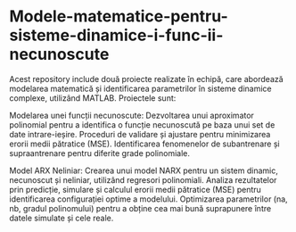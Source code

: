 # Modele-matematice-pentru-sisteme-dinamice-i-func-ii-necunoscute
Acest repository include două proiecte realizate în echipă, care abordează modelarea matematică și identificarea parametrilor în sisteme dinamice complexe, utilizând MATLAB. Proiectele sunt:

Modelarea unei funcții necunoscute:
Dezvoltarea unui aproximator polinomial pentru a identifica o funcție necunoscută pe baza unui set de date intrare-ieșire.
Proceduri de validare și ajustare pentru minimizarea erorii medii pătratice (MSE).
Identificarea fenomenelor de subantrenare și supraantrenare pentru diferite grade polinomiale.


Model ARX Neliniar:
Crearea unui model NARX pentru un sistem dinamic, necunoscut și neliniar, utilizând regresori polinomiali.
Analiza rezultatelor prin predicție, simulare și calculul erorii medii pătratice (MSE) pentru identificarea configurației optime a modelului.
Optimizarea parametrilor (na, nb, gradul polinomului) pentru a obține cea mai bună suprapunere între datele simulate și cele reale.
